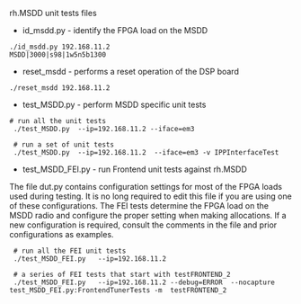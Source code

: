
rh.MSDD unit tests files

* id_msdd.py - identify the FPGA load on the MSDD
```
./id_msdd.py 192.168.11.2
MSDD|3000|s98|1w5n5b1300
```

* reset_msdd - performs a reset operation of the DSP board
```
./reset_msdd 192.168.11.2
```

* test_MSDD.py - perform MSDD specific unit tests

```
# run all the unit tests
 ./test_MSDD.py  --ip=192.168.11.2 --iface=em3

 # run a set of unit tests
 ./test_MSDD.py  --ip=192.168.11.2  --iface=em3 -v IPPInterfaceTest
```

* test_MSDD_FEI.py - run Frontend unit tests against rh.MSDD

The file dut.py contains configuration settings for most of the FPGA loads used during testing. It is no long required to edit this file if you are using one of these configurations. The FEI tests determine the FPGA load on the MSDD radio and configure the proper setting when making allocations. If a new configuration is required, consult the comments in the file and prior configurations as examples.  

```
 # run all the FEI unit tests
 ./test_MSDD_FEI.py   --ip=192.168.11.2

 # a series of FEI tests that start with testFRONTEND_2  
 ./test_MSDD_FEI.py   --ip=192.168.11.2 --debug=ERROR  --nocapture test_MSDD_FEI.py:FrontendTunerTests -m  testFRONTEND_2

```

